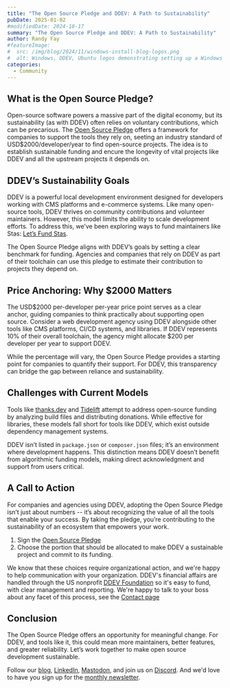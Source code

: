 ```yaml
---
title: "The Open Source Pledge and DDEV: A Path to Sustainability"
pubDate: 2025-01-02
#modifiedDate: 2024-10-17
summary: "The Open Source Pledge and DDEV: A Path to Sustainability"
author: Randy Fay
#featureImage:
#  src: /img/blog/2024/11/windows-install-blog-logos.png
#  alt: Windows, DDEV, Ubuntu logos demonstrating setting up a Windows machine for DDEV.
categories:
  - Community
---
```


## What is the Open Source Pledge?

Open-source software powers a massive part of the digital economy, but its sustainability (as with DDEV) often relies on voluntary contributions, which can be precarious. The [Open Source Pledge](https://opensourcepledge.com/) offers a framework for companies to support the tools they rely on, seeting an industry standard of USD$2000/developer/year to find open-source projects. The idea is to establish sustainable funding and encure the longevity of vital projects like DDEV and all the upstream projects it depends on.

## DDEV’s Sustainability Goals

DDEV is a powerful local development environment designed for developers working with CMS platforms and e-commerce systems. Like many open-source tools, DDEV thrives on community contributions and volunteer maintainers. However, this model limits the ability to scale development efforts. To address this, we’ve been exploring ways to fund maintainers like Stas: [Let’s Fund Stas](lets-fund-stas-maintainer.md).

The Open Source Pledge aligns with DDEV’s goals by setting a clear benchmark for funding. Agencies and companies that rely on DDEV as part of their toolchain can use this pledge to estimate their contribution to projects they depend on.

## Price Anchoring: Why $2000 Matters

The USD$2000 per-developer per-year price point serves as a clear anchor, guiding companies to think practically about supporting open source. Consider a web development agency using DDEV alongside other tools like CMS platforms, CI/CD systems, and libraries. If DDEV represents 10% of their overall toolchain, the agency might allocate $200 per developer per year to support DDEV.

While the percentage will vary, the Open Source Pledge provides a starting point for companies to quantify their support. For DDEV, this transparency can bridge the gap between reliance and sustainability.

## Challenges with Current Models

Tools like [thanks.dev](https://thanks.dev) and [Tidelift](https://tidelift.com/) attempt to address open-source funding by analyzing build files and distributing donations. While effective for libraries, these models fall short for tools like DDEV, which exist outside dependency management systems.

DDEV isn’t listed in `package.json` or `composer.json` files; it’s an environment where development happens. This distinction means DDEV doesn’t benefit from algorithmic funding models, making direct acknowledgment and support from users critical.

## A Call to Action

For companies and agencies using DDEV, adopting the Open Source Pledge isn’t just about numbers -- it’s about recognizing the value of all the tools that enable your success. By taking the pledge, you’re contributing to the sustainability of an ecosystem that empowers your work.

1. Sign the [Open Source Pledge](https://opensourcepledge.com/join/)
2. Choose the portion that should be allocated to make DDEV a sustainable project and commit to its funding.

We know that these choices require organizational action, and we're happy to help communication with your organization. DDEV's financial affairs are handled through the US nonprofit [DDEV Foundation](/foundation) so it's easy to fund, with clear management and reporting. We're happy to talk to your boss about any facet of this process, see the [Contact page](/contact)

## Conclusion
The Open Source Pledge offers an opportunity for meaningful change. For DDEV, and tools like it, this could mean more maintainers, better features, and greater reliability. Let’s work together to make open source development sustainable.

[//]: # (TODO: Clear CTA on funding, based on another blog?)
[//]: # (Review this and clean it up)

Follow our [blog](https://ddev.com/blog/), [LinkedIn](https://www.linkedin.com/company/ddev-foundation), [Mastodon](https://fosstodon.org/@ddev), and join us on [Discord](/s/discord). And we'd love to have you sign up for the [monthly newsletter](/newsletter).
